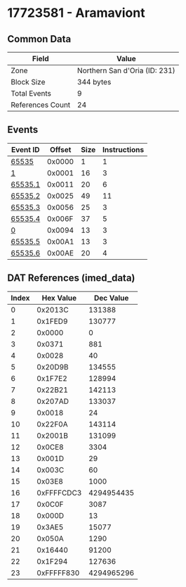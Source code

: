 # 17723581 - Aramaviont

## Common Data

| Field            | Value                         |
|------------------|-------------------------------|
| Zone             | Northern San d'Oria (ID: 231) |
| Block Size       | 344 bytes                     |
| Total Events     | 9                             |
| References Count | 24                            |

## Events

| Event ID                | Offset   |   Size |   Instructions |
|-------------------------|----------|--------|----------------|
| [65535](./65535.md)     | 0x0000   |      1 |              1 |
| [1](./1.md)             | 0x0001   |     16 |              3 |
| [65535.1](./65535.1.md) | 0x0011   |     20 |              6 |
| [65535.2](./65535.2.md) | 0x0025   |     49 |             11 |
| [65535.3](./65535.3.md) | 0x0056   |     25 |              3 |
| [65535.4](./65535.4.md) | 0x006F   |     37 |              5 |
| [0](./0.md)             | 0x0094   |     13 |              3 |
| [65535.5](./65535.5.md) | 0x00A1   |     13 |              3 |
| [65535.6](./65535.6.md) | 0x00AE   |     20 |              4 |

## DAT References (imed_data)

|   Index | Hex Value   |   Dec Value |
|---------|-------------|-------------|
|       0 | 0x2013C     |      131388 |
|       1 | 0x1FED9     |      130777 |
|       2 | 0x0000      |           0 |
|       3 | 0x0371      |         881 |
|       4 | 0x0028      |          40 |
|       5 | 0x20D9B     |      134555 |
|       6 | 0x1F7E2     |      128994 |
|       7 | 0x22B21     |      142113 |
|       8 | 0x207AD     |      133037 |
|       9 | 0x0018      |          24 |
|      10 | 0x22F0A     |      143114 |
|      11 | 0x2001B     |      131099 |
|      12 | 0x0CE8      |        3304 |
|      13 | 0x001D      |          29 |
|      14 | 0x003C      |          60 |
|      15 | 0x03E8      |        1000 |
|      16 | 0xFFFFCDC3  |  4294954435 |
|      17 | 0x0C0F      |        3087 |
|      18 | 0x000D      |          13 |
|      19 | 0x3AE5      |       15077 |
|      20 | 0x050A      |        1290 |
|      21 | 0x16440     |       91200 |
|      22 | 0x1F294     |      127636 |
|      23 | 0xFFFFF830  |  4294965296 |
